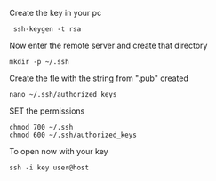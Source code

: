 Create the key in your pc
```
 ssh-keygen -t rsa
 ```

Now enter the remote server and create that directory
```
mkdir -p ~/.ssh
```

Create the fle with the string from ".pub" created
```
nano ~/.ssh/authorized_keys
```

SET the permissions
```
chmod 700 ~/.ssh
chmod 600 ~/.ssh/authorized_keys
```

To open now with your key
```
ssh -i key user@host
```
